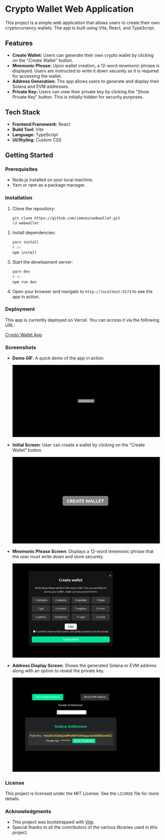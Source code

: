 # Crypto Wallet Web Application

This project is a simple web application that allows users to create their own cryptocurrency wallets. The app is built using Vite, React, and TypeScript.

## Features

- **Create Wallet:** Users can generate their own crypto wallet by clicking on the "Create Wallet" button.
- **Mnemonic Phrase:** Upon wallet creation, a 12-word mnemonic phrase is displayed. Users are instructed to write it down securely as it is required for accessing the wallet.
- **Address Generation:** The app allows users to generate and display their Solana and EVM addresses.
- **Private Key:** Users can view their private key by clicking the "Show Private Key" button. This is initially hidden for security purposes.

## Tech Stack

- **Frontend Framework:** React
- **Build Tool:** Vite
- **Language:** TypeScript
- **UI/Styling:** Custom CSS

## Getting Started

### Prerequisites

- Node.js installed on your local machine.
- Yarn or npm as a package manager.

### Installation

1. Clone the repository:
    ```bash
    git clone https://github.com/iamnas/webwallet.git
    cd webwallet
    ```

2. Install dependencies:
    ```bash
    yarn install
    # or
    npm install
    ```

3. Start the development server:
    ```bash
    yarn dev
    # or
    npm run dev
    ```

4. Open your browser and navigate to `http://localhost:5173` to see the app in action.

### Deployment

This app is currently deployed on Vercel. You can access it via the following URL:

[Crypto Wallet App](https://webwallet-chi.vercel.app/)

### Screenshots

- **Demo GIF**: A quick demo of the app in action.

  ![Demo](./screenshots/demo.gif)

- **Initial Screen**: User can create a wallet by clicking on the "Create Wallet" button.

  ![Initial Screen](./screenshots/initial_screen.png)

- **Mnemonic Phrase Screen**: Displays a 12-word mnemonic phrase that the user must write down and store securely.

  ![Mnemonic Phrase Screen](./screenshots/mnemonic_phrase_screen.png)

- **Address Display Screen**: Shows the generated Solana or EVM address along with an option to reveal the private key.

  ![Address Display Screen](./screenshots/address_display_screen.png)

### License

This project is licensed under the MIT License. See the `LICENSE` file for more details.

### Acknowledgments

- This project was bootstrapped with [Vite](https://vitejs.dev/).
- Special thanks to all the contributors of the various libraries used in this project.

